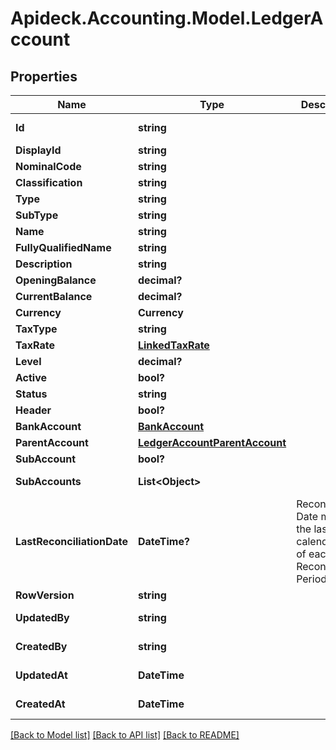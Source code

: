 # Apideck.Accounting.Model.LedgerAccount

## Properties

Name | Type | Description | Notes
------------ | ------------- | ------------- | -------------
**Id** | **string** |  | [optional] [readonly] 
**DisplayId** | **string** |  | [optional] 
**NominalCode** | **string** |  | [optional] 
**Classification** | **string** |  | [optional] 
**Type** | **string** |  | [optional] 
**SubType** | **string** |  | [optional] 
**Name** | **string** |  | [optional] 
**FullyQualifiedName** | **string** |  | [optional] 
**Description** | **string** |  | [optional] 
**OpeningBalance** | **decimal?** |  | [optional] 
**CurrentBalance** | **decimal?** |  | [optional] 
**Currency** | **Currency** |  | [optional] 
**TaxType** | **string** |  | [optional] 
**TaxRate** | [**LinkedTaxRate**](LinkedTaxRate.md) |  | [optional] 
**Level** | **decimal?** |  | [optional] 
**Active** | **bool?** |  | [optional] 
**Status** | **string** |  | [optional] 
**Header** | **bool?** |  | [optional] 
**BankAccount** | [**BankAccount**](BankAccount.md) |  | [optional] 
**ParentAccount** | [**LedgerAccountParentAccount**](LedgerAccountParentAccount.md) |  | [optional] 
**SubAccount** | **bool?** |  | [optional] 
**SubAccounts** | **List&lt;Object&gt;** |  | [optional] [readonly] 
**LastReconciliationDate** | **DateTime?** | Reconciliation Date means the last calendar day of each Reconciliation Period. | [optional] 
**RowVersion** | **string** |  | [optional] 
**UpdatedBy** | **string** |  | [optional] [readonly] 
**CreatedBy** | **string** |  | [optional] [readonly] 
**UpdatedAt** | **DateTime** |  | [optional] [readonly] 
**CreatedAt** | **DateTime** |  | [optional] [readonly] 

[[Back to Model list]](../README.md#documentation-for-models) [[Back to API list]](../README.md#documentation-for-api-endpoints) [[Back to README]](../README.md)

